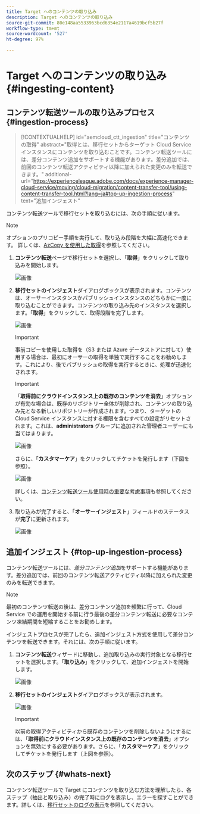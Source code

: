 ```yaml
---
title: Target へのコンテンツの取り込み
description: Target へのコンテンツの取り込み
source-git-commit: 80e148aa5533963bcd6354e2117a4619bcf5b27f
workflow-type: tm+mt
source-wordcount: '527'
ht-degree: 97%

---
```



# Target へのコンテンツの取り込み {#ingesting-content}

## コンテンツ転送ツールの取り込みプロセス {#ingestion-process}

>[!CONTEXTUALHELP]
>id="aemcloud_ctt_ingestion"
>title="コンテンツの取得"
>abstract="取得とは、移行セットからターゲット Cloud Service インスタンスにコンテンツを取り込むことです。コンテンツ転送ツールには、差分コンテンツ追加をサポートする機能があります。差分追加では、前回のコンテンツ転送アクティビティ以降に加えられた変更のみを転送できます。"
>additional-url="https://experienceleague.adobe.com/docs/experience-manager-cloud-service/moving/cloud-migration/content-transfer-tool/using-content-transfer-tool.html?lang=ja#top-up-ingestion-process" text="追加インジェスト"

コンテンツ転送ツールで移行セットを取り込むには、次の手順に従います。
>[!NOTE]
>オプションのプリコピー手順を実行して、取り込み段階を大幅に高速化できます。 詳しくは、[AzCopy を使用した取得](https://experienceleague.adobe.com/docs/experience-manager-cloud-service/moving/cloud-migration/content-transfer-tool/handling-large-content-repositories.html?lang=ja#ingesting-azcopy)を参照してください。

1. **コンテンツ転送**&#x200B;ページで移行セットを選択し、「**取得**」をクリックして取り込みを開始します。

   ![画像](/help/journey-migration/content-transfer-tool/assets-ctt/ingestion-01.png)

1. **移行セットのインジェスト**&#x200B;ダイアログボックスが表示されます。コンテンツは、オーサーインスタンスかパブリッシュインスタンスのどちらかに一度に取り込むことができます。コンテンツの取り込み先のインスタンスを選択します。「**取得**」をクリックして、取得段階を完了します。

   ![画像](/help/journey-migration/content-transfer-tool/assets-ctt/ingestion-02.png)

   >[!IMPORTANT]
   >事前コピーを使用した取得を（S3 または Azure データストアに対して）使用する場合は、最初にオーサーの取得を単独で実行することをお勧めします。これにより、後でパブリッシュの取得を実行するときに、処理が迅速化されます。

   >[!IMPORTANT]
   >「**取得前にクラウドインスタンス上の既存のコンテンツを消去**」オプションが有効な場合は、既存のリポジトリー全体が削除され、コンテンツの取り込み先となる新しいリポジトリーが作成されます。つまり、ターゲットの Cloud Service インスタンスに対する権限を含むすべての設定がリセットされます。これは、**administrators** グループに追加された管理者ユーザーにも当てはまります。

   ![画像](/help/journey-migration/content-transfer-tool/assets-ctt/ingestion-03.png)

   さらに、「**カスタマーケア**」をクリックしてチケットを発行します（下図を参照）。

   ![画像](/help/journey-migration/content-transfer-tool/assets-ctt/ingestion-04.png)

   詳しくは、[コンテンツ転送ツール使用時の重要な考慮事項](https://experienceleague.adobe.com/docs/experience-manager-cloud-service/moving/cloud-migration/content-transfer-tool/guidelines-best-practices-content-transfer-tool.html?lang=ja#important-considerations)も参照してください。

1. 取り込みが完了すると、「**オーサーインジェスト**」フィールドのステータスが&#x200B;**完了**&#x200B;に更新されます。

   ![画像](/help/journey-migration/content-transfer-tool/assets-ctt/ingestion-05.png)

## 追加インジェスト {#top-up-ingestion-process}

コンテンツ転送ツールには、*差分コンテンツ追加*&#x200B;をサポートする機能があります。差分追加では、前回のコンテンツ転送アクティビティ以降に加えられた変更のみを転送できます。

>[!NOTE]
>最初のコンテンツ転送の後は、差分コンテンツ追加を頻繁に行って、Cloud Service での運用を開始する前に行う最後の差分コンテンツ転送に必要なコンテンツ凍結期間を短縮することをお勧めします。

インジェストプロセスが完了したら、追加インジェスト方式を使用して差分コンテンツを転送できます。それには、次の手順に従います。

1. **コンテンツ転送**&#x200B;ウィザードに移動し、追加取り込みの実行対象となる移行セットを選択します。「**取り込み**」をクリックして、追加インジェストを開始します。

   ![画像](/help/journey-migration/content-transfer-tool/assets-ctt/topup-ingest1.png)


1. **移行セットのインジェスト**&#x200B;ダイアログボックスが表示されます。

   ![画像](/help/journey-migration/content-transfer-tool/assets-ctt/topup-ingest2.png)

   >[!IMPORTANT]
   >以前の取得アクティビティから既存のコンテンツを削除しないようにするには、「**取得前にクラウドインスタンス上の既存のコンテンツを消去**」オプションを無効にする必要があります。さらに、「**カスタマーケア**」をクリックしてチケットを発行します（上図を参照）。

## 次のステップ {#whats-next}

コンテンツ転送ツールで Target にコンテンツを取り込む方法を理解したら、各ステップ（抽出と取り込み）の完了時にログを表示し、エラーを探すことができます。詳しくは、[移行セットのログの表示](https://experienceleague.adobe.com/docs/experience-manager-cloud-service/moving/cloud-migration/content-transfer-tool/viewing-logs.html?lang=ja)を参照してください。
